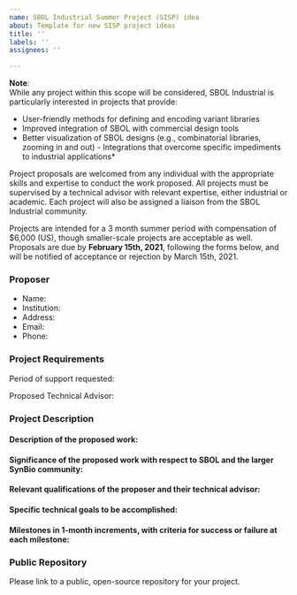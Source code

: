 ```yaml
---
name: SBOL Industrial Summer Project (SISP) idea
about: Template for new SISP project ideas
title: ''
labels: ''
assignees: ''

---
```


**Note**:  
While any project within this scope will be considered, SBOL Industrial is particularly interested in projects that provide:
- User-friendly methods for defining and encoding variant libraries
- Improved integration of SBOL with commercial design tools
- Better visualization of SBOL designs (e.g., combinatorial libraries, zooming in and out) - Integrations that overcome specific impediments to industrial applications*

Project proposals are welcomed from any individual with the appropriate skills and expertise to conduct the work proposed. All projects must be supervised by a technical advisor with relevant expertise, either industrial or academic. Each project will also be assigned a liaison from the SBOL Industrial community.

Projects are intended for a 3 month summer period with compensation of $6,000 (US), though smaller-scale projects are acceptable as well. Proposals are due by **February 15th, 2021**, following the forms below, and will be notified of acceptance or rejection by March 15th, 2021.

### Proposer
- Name: 
- Institution: 
- Address: 
- Email: 
- Phone: 


### Project Requirements
Period of support requested: 

Proposed Technical Advisor: 

### Project Description
#### Description of the proposed work: 
#### Significance of the proposed work with respect to SBOL and the larger SynBio community:
#### Relevant qualifications of the proposer and their technical advisor:
#### Specific technical goals to be accomplished:
#### Milestones in 1-month increments, with criteria for success or failure at each milestone:


### Public Repository
Please link to a public, open-source repository for your project. 

